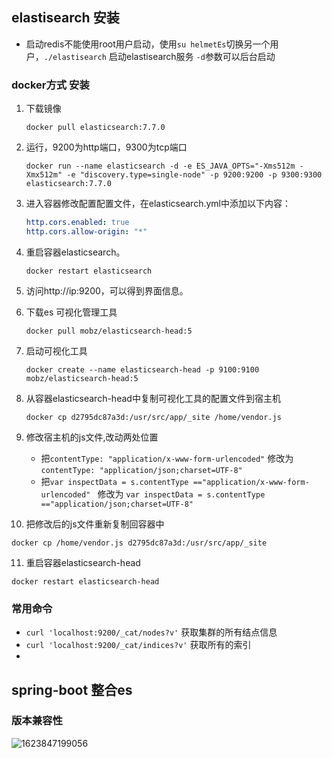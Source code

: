 ## elastisearch 安装
- 启动redis不能使用root用户启动，使用`su helmetEs`切换另一个用户，`./elastisearch` 启动elastisearch服务 `-d`参数可以后台启动

### docker方式 安装
1. 下载镜像

   ```shell
   docker pull elasticsearch:7.7.0
   ```

2. 运行，9200为http端口，9300为tcp端口

   ```shell
   docker run --name elasticsearch -d -e ES_JAVA_OPTS="-Xms512m -Xmx512m" -e "discovery.type=single-node" -p 9200:9200 -p 9300:9300 elasticsearch:7.7.0
   ```

3. 进入容器修改配置配置文件，在elasticsearch.yml中添加以下内容：

   ```yml
   http.cors.enabled: true 
   http.cors.allow-origin: "*"	
   ```

4. 重启容器elasticsearch。

   ```shell
   docker restart elasticsearch
   ```

5. 访问http://ip:9200，可以得到界面信息。

6. 下载es 可视化管理工具

   ```shell
   docker pull mobz/elasticsearch-head:5
   ```
7. 启动可视化工具

   ```shell
   docker create --name elasticsearch-head -p 9100:9100 mobz/elasticsearch-head:5
   ```

8. 从容器elasticsearch-head中复制可视化工具的配置文件到宿主机

   ```
   docker cp d2795dc87a3d:/usr/src/app/_site /home/vendor.js
   ```

9. 修改宿主机的js文件,改动两处位置

   - 把`contentType: "application/x-www-form-urlencoded"` 修改为 `contentType: "application/json;charset=UTF-8"`
   - 把`var inspectData = s.contentType =="application/x-www-form-urlencoded" ` 修改为 `var inspectData = s.contentType =="application/json;charset=UTF-8" `

10. 把修改后的js文件重新复制回容器中

   ```
   docker cp /home/vendor.js d2795dc87a3d:/usr/src/app/_site
   ```

11. 重启容器elasticsearch-head

   ```
   docker restart elasticsearch-head
   ```

   

### 常用命令

- `curl 'localhost:9200/_cat/nodes?v'` 获取集群的所有结点信息
- `curl 'localhost:9200/_cat/indices?v'` 获取所有的索引
- 

## spring-boot 整合es

### 版本兼容性

![1623847199056](C:\Users\file\MyStudyNote\img\elastisearch\1623847199056.png)
